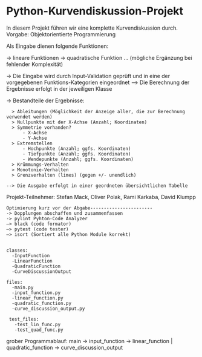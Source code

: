 # Python-Kurvendiskussion-Projekt
In diesem Projekt führen wir eine komplette Kurvendiskussion durch. Vorgabe: Objektorientierte Programmierung


Als Eingabe dienen folgende Funktionen:

  -> lineare Funktionen
  -> quadratische Funktion
  ... (mögliche Ergänzung bei fehlender Komplexität)


-> Die Eingabe wird durch Input-Validation geprüft und in eine der vorgegebenen Funktions-Kategorien eingeordnet
--> Die Berechnung der Ergebnisse erfolgt in der jeweiligen Klasse
  
  -> Bestandteile der Ergebnisse:
     
      > Ableitungen (Möglichkeit der Anzeige aller, die zur Berechnung verwendet werden)
      > Nullpunkte mit der X-Achse (Anzahl; Koordinaten)
      > Symmetrie vorhanden? 
          - X-Achse
          - Y-Achse
      > Extremstellen  
          - Hochpunkte (Anzahl; ggfs. Koordinaten)
          - Tiefpunkte (Anzahl; ggfs. Koordinaten)
          - Wendepunkte (Anzahl; ggfs. Koordinaten)
      > Krümmungs-Verhalten
      > Monotonie-Verhalten
      > Grenzverhalten (limes) (gegen +/- unendlich)
      
    --> Die Ausgabe erfolgt in einer geordneten übersichtlichen Tabelle

Projekt-Teilnehmer: Stefan Mack, Oliver Polak, Rami Karkaba, David Klumpp


    Optimierung kurz vor der Abgabe-----------------------
    -> Dopplungen abschaffen und zusammenfassen
    -> pylint Pyhton-Code Analyzer
    —> black (code formator)
    —> pytest (code tester)
    —> isort (Sortiert alle Python Module korrekt)


    classes:
      -InputFunction
      -LinearFunction
      -QuadraticFunction
      -CurveDiscussionOutput

    files:
      -main.py
      -input_function.py
      -linear_function.py
      -quadratic_function.py
      -curve_discussion_output.py
      
     test_files:
       -test_lin_func.py
       -test_quad_func.py

grober Programmablauf:
  main -> input_function -> linear_function | quadratic_function -> curve_discussion_output
